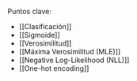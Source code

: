 Puntos clave:
- [[Clasificación]]
- [[Sigmoide]]
- [[Verosimilitud]]
- [[Máxima Verosimilitud (MLE)]]
- [[Negative Log-Likelihood (NLL)]]
- [[One-hot encoding]]